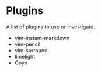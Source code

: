 # Plugins

A list of plugins to use or investigate.

* vim-instant-markdown
* vim-pencil
* vim-surround
* limelight
* Goyo
